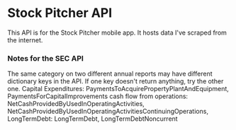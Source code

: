 # Stock Pitcher API

This API is for the Stock Pitcher mobile app. It hosts data I've scraped from the internet.

### Notes for the SEC API
The same category on two different annual reports may have different dictionary keys in the API. 
If one key doesn't return anything, try the other one.
Capital Expenditures: PaymentsToAcquirePropertyPlantAndEquipment, PaymentsForCapitalImprovements
cash flow from operations: NetCashProvidedByUsedInOperatingActivities, NetCashProvidedByUsedInOperatingActivitiesContinuingOperations, 
LongTermDebt: LongTermDebt, LongTermDebtNoncurrent